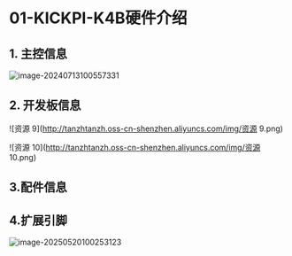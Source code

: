# 01-KICKPI-K4B硬件介绍



## 1. 主控信息

![image-20240713100557331](http://tanzhtanzh.oss-cn-shenzhen.aliyuncs.com/img/image-20240713100557331.png)



## 2. 开发板信息

![资源 9](http://tanzhtanzh.oss-cn-shenzhen.aliyuncs.com/img/资源 9.png)

![资源 10](http://tanzhtanzh.oss-cn-shenzhen.aliyuncs.com/img/资源 10.png)

## 3.配件信息

## 4.扩展引脚

![image-20250520100253123](http://tanzhtanzh.oss-cn-shenzhen.aliyuncs.com/img/image-20250520100253123.png)
